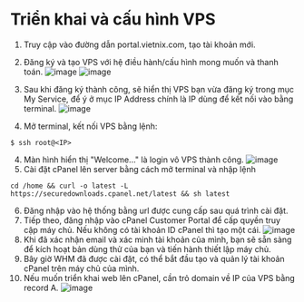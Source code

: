 # Triển khai và cấu hình VPS
1. Truy cập vào đường dẫn portal.vietnix.com, tạo tài khoản mới.
2. Đăng ký và tạo VPS với hệ điều hành/cấu hình mong muốn và thanh toán. ![image](https://github.com/user-attachments/assets/d671a438-0df0-4e8e-8248-4eabde78da7d) 
![image](https://github.com/user-attachments/assets/1ddf5bf5-d36b-4b32-8dc1-77bf0dba825e)
3. Sau khi đăng ký thành công, sẽ hiển thị VPS bạn vừa đăng ký trong mục My Service, để ý ở mục IP Address chính là IP dùng để kết nối vào bằng terminal. ![image](https://github.com/user-attachments/assets/afa7867b-e5fc-4e5a-9538-d14eb80a27d2)

4. Mở terminal, kết nối VPS bằng lệnh:
```
$ ssh root@<IP>
```
4. Màn hình hiển thị "Welcome..." là login vô VPS thành công.
  ![image](https://github.com/user-attachments/assets/eb1382b9-3eb4-4ba5-823f-e0a29bbab622)
5. Cài đặt cPanel lên server bằng cách mở terminal và nhập lệnh
```
cd /home && curl -o latest -L https://securedownloads.cpanel.net/latest && sh latest
```
6. Đăng nhập vào hệ thống bằng url được cung cấp sau quá trình cài đặt.
7. Tiếp theo, đăng nhập vào cPanel Customer Portal để cấp quyền truy cập máy chủ. Nếu không có tài khoản ID cPanel thì tạo một cái. 
   ![image](https://github.com/user-attachments/assets/e0322bfb-4532-441d-bb05-17e42d82faf6)
8. Khi đã xác nhận email và xác minh tài khoản của mình, bạn sẽ sẵn sàng để kích hoạt bản dùng thử của bạn và tiến hành thiết lập máy chủ.
9. Bây giờ WHM đã được cài đặt, có thể bắt đầu tạo và quản lý tài khoản cPanel trên máy chủ của mình.
10. Nếu muốn triển khai web lên cPanel, cần trỏ domain về IP của VPS bằng record A.
    ![image](https://github.com/user-attachments/assets/3c35cd6c-c412-41c0-a3d3-e54162ac985c)

